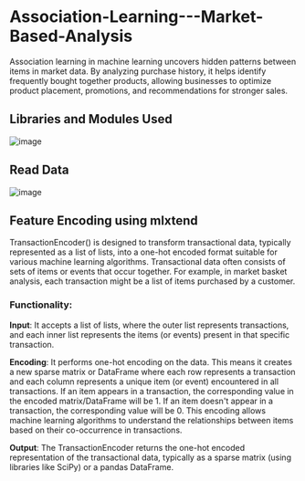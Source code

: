 # Association-Learning---Market-Based-Analysis
Association learning in machine learning uncovers hidden patterns between items in market data. By analyzing purchase history, it helps identify frequently bought together products, allowing businesses to optimize product placement, promotions, and recommendations for stronger sales.

## Libraries and Modules Used
![image](https://github.com/shashank-2010/Association-Learning---Market-Based-Analysis/assets/153171192/9307e7b9-4781-4d18-bf75-72ad9ab81a53)

## Read Data
![image](https://github.com/shashank-2010/Association-Learning---Market-Based-Analysis/assets/153171192/763b0e5d-f2fd-48f7-a403-e480a6da528c)

## Feature Encoding using mlxtend
TransactionEncoder() is designed to transform transactional data, typically represented as a list of lists, into a one-hot encoded format suitable for various machine learning algorithms.
Transactional data often consists of sets of items or events that occur together. For example, in market basket analysis, each transaction might be a list of items purchased by a customer.
### Functionality:
**Input**: It accepts a list of lists, where the outer list represents transactions, and each inner list represents the items (or events) present in that specific transaction.

**Encoding**: It performs one-hot encoding on the data. This means it creates a new sparse matrix or DataFrame where each row represents a transaction and each column represents a unique item (or event) encountered in all transactions.
If an item appears in a transaction, the corresponding value in the encoded matrix/DataFrame will be 1.
If an item doesn't appear in a transaction, the corresponding value will be 0.
This encoding allows machine learning algorithms to understand the relationships between items based on their co-occurrence in transactions.

**Output**: The TransactionEncoder returns the one-hot encoded representation of the transactional data, typically as a sparse matrix (using libraries like SciPy) or a pandas DataFrame.
